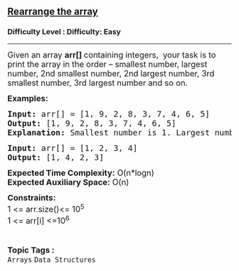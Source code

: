 <h2><a href="https://www.geeksforgeeks.org/problems/rearrange-the-array5802/1?page=1&difficulty=Easy&status=unsolved&sortBy=difficulty">Rearrange the array</a></h2><h3>Difficulty Level : Difficulty: Easy</h3><hr><div class="problems_problem_content__Xm_eO"><p><span style="font-size: 18px;">Given an array <strong>arr[] </strong>containing integers,&nbsp; your task is to print the array in the order – smallest number, largest number, 2nd smallest number, 2nd largest number, 3rd smallest number, 3rd largest number and so on.</span></p>
<p><span style="font-size: 18px;"><strong>Examples:</strong></span></p>
<pre><span style="font-size: 18px;"><strong>Input: </strong>arr[] = [1, 9, 2, 8, 3, 7, 4, 6, 5]
<strong>Output: </strong>[1, 9, 2, 8, 3, 7, 4, 6, 5]
<strong>Explanation: </strong>Smallest number is 1. Largest number is 9. 2nd smallest number is 2. Then 2nd largest number is 8. And so on.
</span></pre>
<pre><span style="font-size: 18px;"><strong>Input: </strong>arr[] = [1, 2, 3, 4]
<strong>Output: </strong>[1, 4, 2, 3]
</span></pre>
<p><span style="font-size: 18px;"><strong>Expected Time Complexity:</strong>&nbsp;O(n*logn)<br><strong>Expected Auxiliary Space:</strong>&nbsp;O(n)</span></p>
<p><span style="font-size: 18px;"><strong>Constraints:&nbsp;</strong><br>1 &lt;= arr.size()&lt;= 10<sup>5</sup><br>1 &lt;= arr[i] &lt;=10<sup>6</sup></span></p></div><br><p><span style=font-size:18px><strong>Topic Tags : </strong><br><code>Arrays</code>&nbsp;<code>Data Structures</code>&nbsp;